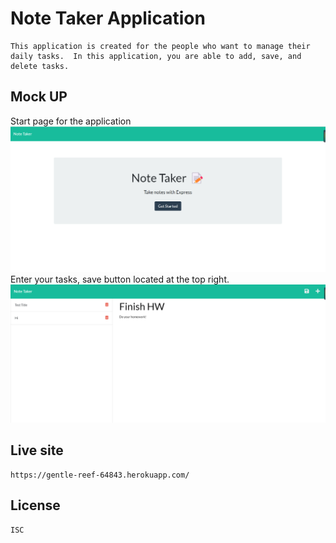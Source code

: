 # Note Taker Application
    This application is created for the people who want to manage their daily tasks.  In this application, you are able to add, save, and delete tasks.

## Mock UP
Start page for the application
<img src="1.png">
Enter your tasks, save button located at the top right.
<img src="2.png">

## Live site
    https://gentle-reef-64843.herokuapp.com/

## License
    ISC